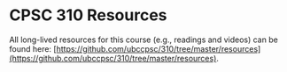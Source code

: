 # CPSC 310 Resources

All long-lived resources for this course (e.g., readings and videos) can be found here: [https://github.com/ubccpsc/310/tree/master/resources](https://github.com/ubccpsc/310/tree/master/resources).